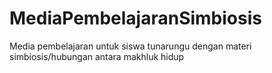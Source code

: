 # MediaPembelajaranSimbiosis
Media pembelajaran untuk siswa tunarungu dengan materi simbiosis/hubungan antara makhluk hidup
